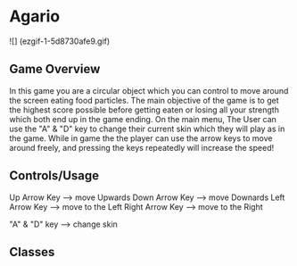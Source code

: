 # Agario
![] (ezgif-1-5d8730afe9.gif)

## Game Overview
In this game you are a circular object which you can control to move around the screen eating food particles. The main objective of the game is to get the highest score possible before getting eaten or losing all your strength which both end up in the game ending. On the main menu, The User can use the "A" & "D" key to change their current skin which they will play as in the game. While in game the the player can use the arrow keys to move around freely, and pressing the keys repeatedly will increase the speed! 

## Controls/Usage

Up Arrow Key --> move Upwards
Down Arrow Key --> move Downards
Left Arrow Key --> move to the Left
Right Arrow Key --> move to the Right

"A" & "D" key --> change skin

## Classes

### 
